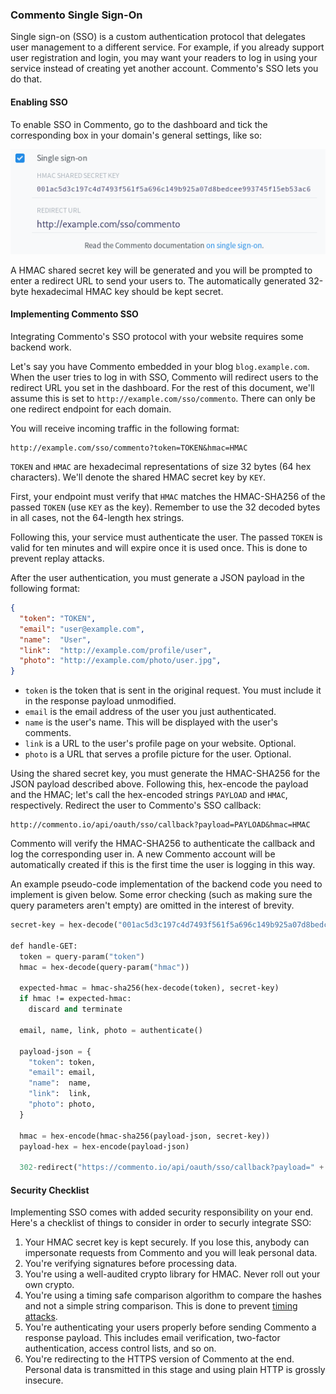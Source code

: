 ### Commento Single Sign-On

Single sign-on (SSO) is a custom authentication protocol that delegates user management to a different service. For example, if you already support user registration and login, you may want your readers to log in using your service instead of creating yet another account. Commento's SSO lets you do that.

#### Enabling SSO

To enable SSO in Commento, go to the dashboard and tick the corresponding box in your domain's general settings, like so:

<p style="text-align: center"><img src="sso.png"></img></p>

A HMAC shared secret key will be generated and you will be prompted to enter a redirect URL to send your users to. The automatically generated 32-byte hexadecimal HMAC key should be kept secret.

#### Implementing Commento SSO

Integrating Commento's SSO protocol with your website requires some backend work.

Let's say you have Commento embedded in your blog `blog.example.com`. When the user tries to log in with SSO, Commento will redirect users to the redirect URL you set in the dashboard. For the rest of this document, we'll assume this is set to `http://example.com/sso/commento`. There can only be one redirect endpoint for each domain.

You will receive incoming traffic in the following format:

```
http://example.com/sso/commento?token=TOKEN&hmac=HMAC
```

`TOKEN` and `HMAC` are hexadecimal representations of size 32 bytes (64 hex characters). We'll denote the shared HMAC secret key by `KEY`.

First, your endpoint must verify that `HMAC` matches the HMAC-SHA256 of the passed `TOKEN` (use `KEY` as the key). Remember to use the 32 decoded bytes in all cases, not the 64-length hex strings.

Following this, your service must authenticate the user. The passed `TOKEN` is valid for ten minutes and will expire once it is used once. This is done to prevent replay attacks.

After the user authentication, you must generate a JSON payload in the following format:

```json
{
  "token": "TOKEN",
  "email": "user@example.com",
  "name":  "User",
  "link":  "http://example.com/profile/user",
  "photo": "http://example.com/photo/user.jpg",
}
```

 - `token` is the token that is sent in the original request. You must include it in the response payload unmodified.
 - `email` is the email address of the user you just authenticated.
 - `name` is the user's name. This will be displayed with the user's comments.
 - `link` is a URL to the user's profile page on your website. Optional.
 - `photo` is a URL that serves a profile picture for the user. Optional.

Using the shared secret key, you must generate the HMAC-SHA256 for the JSON payload described above. Following this, hex-encode the payload and the HMAC; let's call the hex-encoded strings `PAYLOAD` and `HMAC`, respectively. Redirect the user to Commento's SSO callback:

```
http://commento.io/api/oauth/sso/callback?payload=PAYLOAD&hmac=HMAC
```

Commento will verify the HMAC-SHA256 to authenticate the callback and log the corresponding user in. A new Commento account will be automatically created if this is the first time the user is logging in this way.

An example pseudo-code implementation of the backend code you need to implement is given below. Some error checking (such as making sure the query parameters aren't empty) are omitted in the interest of brevity.

```lisp
secret-key = hex-decode("001ac5d3c197c4d7493f561f5a696c149b925a07d8bedcee993745f15eb53ac6")

def handle-GET:
  token = query-param("token")
  hmac = hex-decode(query-param("hmac"))

  expected-hmac = hmac-sha256(hex-decode(token), secret-key)
  if hmac != expected-hmac:
    discard and terminate

  email, name, link, photo = authenticate()

  payload-json = {
    "token": token,
    "email": email,
    "name":  name,
    "link":  link,
    "photo": photo,
  }

  hmac = hex-encode(hmac-sha256(payload-json, secret-key))
  payload-hex = hex-encode(payload-json)

  302-redirect("https://commento.io/api/oauth/sso/callback?payload=" + payload-hex + "&hmac=" + hmac)
```

#### Security Checklist

Implementing SSO comes with added security responsibility on your end. Here's a checklist of things to consider in order to securly integrate SSO:
1. Your HMAC secret key is kept securely. If you lose this, anybody can impersonate requests from Commento and you will leak personal data.
1. You're verifying signatures before processing data.
1. You're using a well-audited crypto library for HMAC. Never roll out your own crypto.
1. You're using a timing safe comparison algorithm to compare the hashes and not a simple string comparison. This is done to prevent [timing attacks](https://en.wikipedia.org/wiki/Timing_attack).
1. You're authenticating your users properly before sending Commento a response payload. This includes email verification, two-factor authentication, access control lists, and so on.
1. You're redirecting to the HTTPS version of Commento at the end. Personal data is transmitted in this stage and using plain HTTP is grossly insecure.
